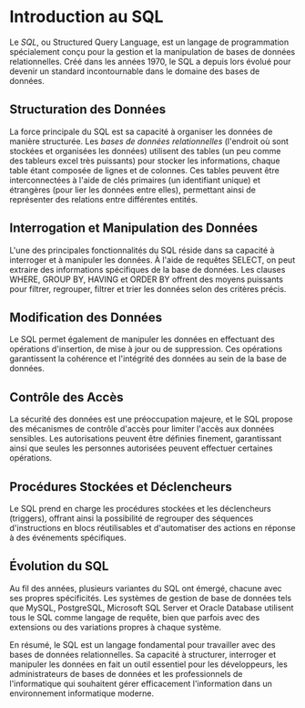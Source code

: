 # Introduction au SQL

Le _SQL_, ou Structured Query Language, est un langage de programmation spécialement conçu pour la gestion et la manipulation de bases de données relationnelles. Créé dans les années 1970, le SQL a depuis lors évolué pour devenir un standard incontournable dans le domaine des bases de données.

## Structuration des Données

La force principale du SQL est sa capacité à organiser les données de manière structurée. Les _bases de données relationnelles_ (l'endroit où sont stockées et organisées les données) utilisent des tables (un peu comme des tableurs excel très puissants) pour stocker les informations, chaque table étant composée de lignes et de colonnes. Ces tables peuvent être interconnectées à l'aide de clés primaires (un identifiant unique) et étrangères (pour lier les données entre elles), permettant ainsi de représenter des relations entre différentes entités.

## Interrogation et Manipulation des Données


L'une des principales fonctionnalités du SQL réside dans sa capacité à interroger et à manipuler les données. À l'aide de requêtes SELECT, on peut extraire des informations spécifiques de la base de données. Les clauses WHERE, GROUP BY, HAVING et ORDER BY offrent des moyens puissants pour filtrer, regrouper, filtrer et trier les données selon des critères précis.

## Modification des Données

Le SQL permet également de manipuler les données en effectuant des opérations d'insertion, de mise à jour ou de suppression. Ces opérations garantissent la cohérence et l'intégrité des données au sein de la base de données.

## Contrôle des Accès

La sécurité des données est une préoccupation majeure, et le SQL propose des mécanismes de contrôle d'accès pour limiter l'accès aux données sensibles. Les autorisations peuvent être définies finement, garantissant ainsi que seules les personnes autorisées peuvent effectuer certaines opérations.

## Procédures Stockées et Déclencheurs

Le SQL prend en charge les procédures stockées et les déclencheurs (triggers), offrant ainsi la possibilité de regrouper des séquences d'instructions en blocs réutilisables et d'automatiser des actions en réponse à des événements spécifiques.

## Évolution du SQL

Au fil des années, plusieurs variantes du SQL ont émergé, chacune avec ses propres spécificités. Les systèmes de gestion de base de données tels que MySQL, PostgreSQL, Microsoft SQL Server et Oracle Database utilisent tous le SQL comme langage de requête, bien que parfois avec des extensions ou des variations propres à chaque système.

En résumé, le SQL est un langage fondamental pour travailler avec des bases de données relationnelles. Sa capacité à structurer, interroger et manipuler les données en fait un outil essentiel pour les développeurs, les administrateurs de bases de données et les professionnels de l'informatique qui souhaitent gérer efficacement l'information dans un environnement informatique moderne.
